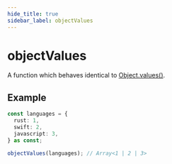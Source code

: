 ```yaml
---
hide_title: true
sidebar_label: objectValues
---
```


# objectValues

A function which behaves identical to [Object.values()](https://developer.mozilla.org/ko/docs/Web/JavaScript/Reference/Global_Objects/Object/values).

## Example

```typescript
const languages = {
  rust: 1,
  swift: 2,
  javascript: 3,
} as const;

objectValues(languages); // Array<1 | 2 | 3>
```
